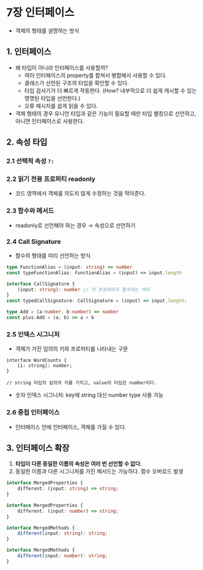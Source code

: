 # 7장 인터페이스

- 객체의 형태를 설명하는 방식

## 1. 인터페이스

- 왜 타입이 아니라 인터페이스를 사용할까?
    - 여러 인터페이스의 property를 합쳐서 병합해서 사용할 수 있다.
    - 클래스가 선언된 구조의 타입을 확인할 수 있다.
    - 타입 검사기가 더 빠르게 작동한다. (How? 내부적으로 더 쉽게 캐시할 수 있는 명명된 타입을 선언한다.)
    - 오류 메시지를 쉽게 읽을 수 있다.
- 객체 형태의 경우 유니언 타입과 같은 기능이 필요할 때만 타입 별칭으로 선언하고, 아니면 인터페이스로 사용한다.

## 2. 속성 타입

### 2.1 선택적 속성 `?:`

### 2.2 읽기 전용 프로퍼티 readonly

- 코드 영역에서 객체를 의도치 않게 수정하는 것을 막아준다.

### 2.3 함수와 메서드

- readonly로 선언해야 하는 경우 → 속성으로 선언하기

### 2.4 Call Signature

- 함수의 형태를 미리 선언하는 방식

```ts
type FunctionAlias = (input: string) => number
const typeFunctionAlias: FunctionAlias = (input) => input.length

interface CallSignature {
	(input: string): number // 이 프로퍼티가 함수라는 의미
}
const typedCallSignature: CallSignature = (input) => input.length;

type Add = (a:number, b:number) => number
const plus:Add = (a, b) => a + b
```

### 2.5 인덱스 시그니처

- 객체가 가진 임의의 키와 프로퍼티를 나타내는 구문

```tsx
interface WordCounts {
	[i: string]: number;
}

// string 타입의 임의의 키를 가지고, value의 타입은 number이다.
```

- 숫자 인덱스 시그니처: key에 string 대신 number type 사용 가능

### 2.6 중첩 인터페이스

- 인터페이스 안에 인터페이스, 객체를 가질 수 있다.

## 3. 인터페이스 확장

1. **타입이 다른 동일한 이름의 속성은 여러 번 선언할 수 없다.**
2. 동일한 이름과 다른 시그니처를 가진 메서드는 가능하다. 함수 오버로드 발생

```ts
interface MergedProperties {
	different: (input: string) => string;
}

interface MergedProperties {
	different: (input: number) => string;
}

interface MergedMethods {
	different(input: string): string;
}

interface MergedMethods {
	different(input: number): string;
}
```
